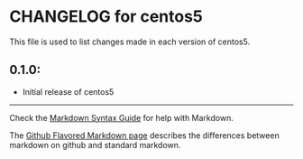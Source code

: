 # CHANGELOG for centos5

This file is used to list changes made in each version of centos5.

## 0.1.0:

* Initial release of centos5

- - -
Check the [Markdown Syntax Guide](http://daringfireball.net/projects/markdown/syntax) for help with Markdown.

The [Github Flavored Markdown page](http://github.github.com/github-flavored-markdown/) describes the differences between markdown on github and standard markdown.
